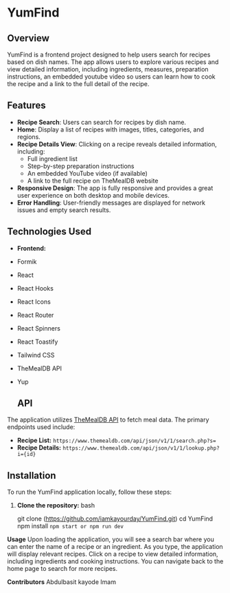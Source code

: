 # YumFind

## Overview
YumFind is a frontend project designed to help users search for recipes based on dish names. The app allows users to explore various recipes and view detailed information, including ingredients, measures, preparation instructions, an embedded youtube video so users can learn how to cook the recipe and a link to the full detail of the recipe.

## Features
- **Recipe Search**: Users can search for recipes by dish name.
- **Home**: Display a list of recipes with images, titles, categories, and regions.
- **Recipe Details View**: Clicking on a recipe reveals detailed information, including:
  - Full ingredient list
  - Step-by-step preparation instructions
  - An embedded YouTube video (if available)
  - A link to the full recipe on TheMealDB website
- **Responsive Design**: The app is fully responsive and provides a great user experience on both desktop and mobile devices.
- **Error Handling**: User-friendly messages are displayed for network issues and empty search results.

## Technologies Used

- **Frontend:**
  
- Formik
- React
- React Hooks
- React Icons
- React Router
- React Spinners
- React Toastify
- Tailwind CSS
- TheMealDB API
- Yup

  ## API

The application utilizes [TheMealDB API](https://www.themealdb.com/api.php) to fetch meal data. The primary endpoints used include:
- **Recipe List:** `https://www.themealdb.com/api/json/v1/1/search.php?s=`
- **Recipe Details:** `https://www.themealdb.com/api/json/v1/1/lookup.php?i={id}`

## Installation

To run the YumFind application locally, follow these steps:

1. **Clone the repository:**
   bash

   git clone (https://github.com/iamkayourday/YumFind.git)
   cd YumFind
   npm install
   `npm start or npm run dev`

**Usage**
Upon loading the application, you will see a search bar where you can enter the name of a recipe or an ingredient.
As you type, the application will display relevant recipes.
Click on a recipe to view detailed information, including ingredients and cooking instructions.
You can navigate back to the home page to search for more recipes.

**Contributors**
Abdulbasit kayode Imam